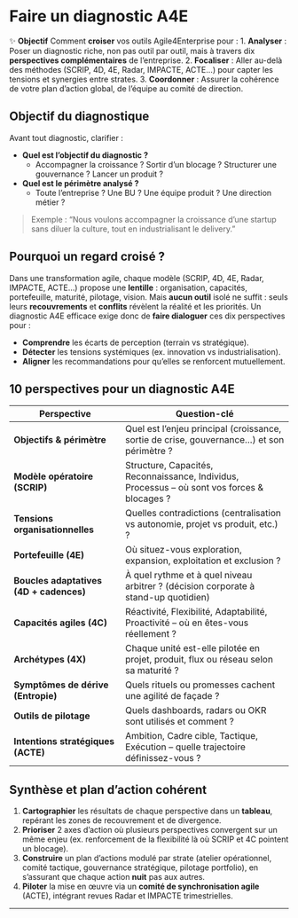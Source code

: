 # Faire un diagnostic A4E



✨ **Objectif** Comment **croiser** vos outils Agile4Enterprise pour : 1. **Analyser** : Poser un diagnostic riche, non pas outil par outil, mais à travers dix **perspectives complémentaires** de l’entreprise. 2. **Focaliser** : Aller au-delà des méthodes (SCRIP, 4D, 4E, Radar, IMPACTE, ACTE…) pour capter les tensions et synergies entre strates. 3. **Coordonner** : Assurer la cohérence de votre plan d’action global, de l’équipe au comité de direction.

## Objectif du diagnostique

Avant tout diagnostic, clarifier :

- **Quel est l’objectif du diagnostic ?**
    - Accompagner la croissance ? Sortir d’un blocage ? Structurer une gouvernance ? Lancer un produit ?
- **Quel est le périmètre analysé ?**
    - Toute l’entreprise ? Une BU ? Une équipe produit ? Une direction métier ?

> Exemple : “Nous voulons accompagner la croissance d’une startup sans diluer la culture, tout en industrialisant le delivery.”
> 

## Pourquoi un regard croisé ?

Dans une transformation agile, chaque modèle (SCRIP, 4D, 4E, Radar, IMPACTE, ACTE…) propose une **lentille** : organisation, capacités, portefeuille, maturité, pilotage, vision. Mais **aucun outil** isolé ne suffit : seuls leurs **recouvrements** et **conflits** révèlent la réalité et les priorités. Un diagnostic A4E efficace exige donc de **faire dialoguer** ces dix perspectives pour :

- **Comprendre** les écarts de perception (terrain vs stratégique).
- **Détecter** les tensions systémiques (ex. innovation vs industrialisation).
- **Aligner** les recommandations pour qu’elles se renforcent mutuellement.

## 10 perspectives pour un diagnostic A4E

| Perspective | Question-clé |
| --- | --- |
| **Objectifs & périmètre** | Quel est l’enjeu principal (croissance, sortie de crise, gouvernance…) et son périmètre ? |
| **Modèle opératoire (SCRIP)** | Structure, Capacités, Reconnaissance, Individus, Processus – où sont vos forces & blocages ? |
| **Tensions organisationnelles** | Quelles contradictions (centralisation vs autonomie, projet vs produit, etc.) ? |
| **Portefeuille (4E)** | Où situez-vous exploration, expansion, exploitation et exclusion ? |
| **Boucles adaptatives (4D + cadences)** | À quel rythme et à quel niveau arbitrer ? (décision corporate à stand-up quotidien) |
| **Capacités agiles (4C)** | Réactivité, Flexibilité, Adaptabilité, Proactivité – où en êtes-vous réellement ? |
| **Archétypes (4X)** | Chaque unité est-elle pilotée en projet, produit, flux ou réseau selon sa maturité ? |
| **Symptômes de dérive (Entropie)** | Quels rituels ou promesses cachent une agilité de façade ? |
| **Outils de pilotage** | Quels dashboards, radars ou OKR sont utilisés et comment ? |
| **Intentions stratégiques (ACTE)** | Ambition, Cadre cible, Tactique, Exécution – quelle trajectoire définissez-vous ? |

## Synthèse et plan d’action cohérent

1. **Cartographier** les résultats de chaque perspective dans un **tableau**, repérant les zones de recouvrement et de divergence.
2. **Prioriser** 2 axes d’action où plusieurs perspectives convergent sur un même enjeu (ex. renforcement de la flexibilité là où SCRIP et 4C pointent un blocage).
3. **Construire** un plan d’actions modulé par strate (atelier opérationnel, comité tactique, gouvernance stratégique, pilotage portfolio), en s’assurant que chaque action **nuit** pas aux autres.
4. **Piloter** la mise en œuvre via un **comité de synchronisation agile** (ACTE), intégrant revues Radar et IMPACTE trimestrielles.

---

#